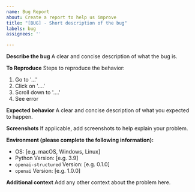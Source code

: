 ```yaml
---
name: Bug Report
about: Create a report to help us improve
title: "[BUG] - Short description of the bug"
labels: bug
assignees: ''

---
```


**Describe the bug**
A clear and concise description of what the bug is.

**To Reproduce**
Steps to reproduce the behavior:

1. Go to '...'
2. Click on '....'
3. Scroll down to '....'
4. See error

**Expected behavior**
A clear and concise description of what you expected to happen.

**Screenshots**
If applicable, add screenshots to help explain your problem.

**Environment (please complete the following information):**

- OS: [e.g. macOS, Windows, Linux]
- Python Version: [e.g. 3.9]
- `openai-structured` Version: [e.g. 0.1.0]
- `openai` Version: [e.g. 1.0.0]

**Additional context**
Add any other context about the problem here.
